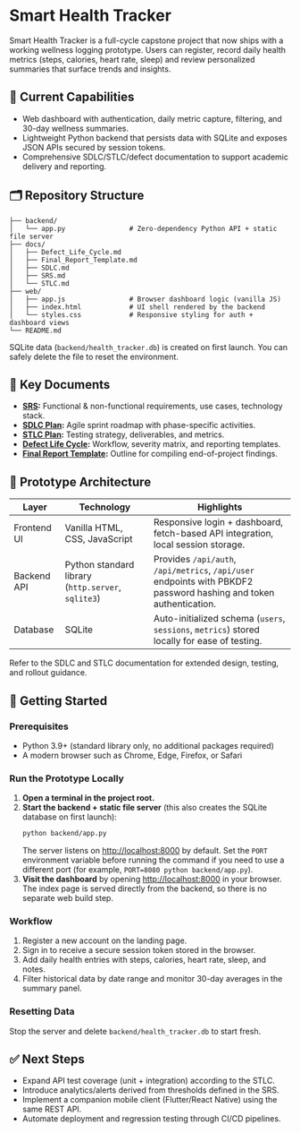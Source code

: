# Smart Health Tracker

Smart Health Tracker is a full-cycle capstone project that now ships with a working wellness logging prototype. Users can register, record daily health metrics (steps, calories, heart rate, sleep) and review personalized summaries that surface trends and insights.

## 🚀 Current Capabilities
- Web dashboard with authentication, daily metric capture, filtering, and 30-day wellness summaries.
- Lightweight Python backend that persists data with SQLite and exposes JSON APIs secured by session tokens.
- Comprehensive SDLC/STLC/defect documentation to support academic delivery and reporting.

## 🗂️ Repository Structure
```
├── backend/
│   └── app.py                # Zero-dependency Python API + static file server
├── docs/
│   ├── Defect_Life_Cycle.md
│   ├── Final_Report_Template.md
│   ├── SDLC.md
│   ├── SRS.md
│   └── STLC.md
├── web/
│   ├── app.js                # Browser dashboard logic (vanilla JS)
│   ├── index.html            # UI shell rendered by the backend
│   └── styles.css            # Responsive styling for auth + dashboard views
└── README.md
```

SQLite data (`backend/health_tracker.db`) is created on first launch. You can safely delete the file to reset the environment.

## 📄 Key Documents
- **[SRS](docs/SRS.md):** Functional & non-functional requirements, use cases, technology stack.
- **[SDLC Plan](docs/SDLC.md):** Agile sprint roadmap with phase-specific activities.
- **[STLC Plan](docs/STLC.md):** Testing strategy, deliverables, and metrics.
- **[Defect Life Cycle](docs/Defect_Life_Cycle.md):** Workflow, severity matrix, and reporting templates.
- **[Final Report Template](docs/Final_Report_Template.md):** Outline for compiling end-of-project findings.

## 🧭 Prototype Architecture

| Layer        | Technology | Highlights |
| ------------ | ---------- | ---------- |
| Frontend UI  | Vanilla HTML, CSS, JavaScript | Responsive login + dashboard, fetch-based API integration, local session storage. |
| Backend API  | Python standard library (`http.server`, `sqlite3`) | Provides `/api/auth`, `/api/metrics`, `/api/user` endpoints with PBKDF2 password hashing and token authentication. |
| Database     | SQLite      | Auto-initialized schema (`users`, `sessions`, `metrics`) stored locally for ease of testing. |

Refer to the SDLC and STLC documentation for extended design, testing, and rollout guidance.

## 🧪 Getting Started

### Prerequisites
- Python 3.9+ (standard library only, no additional packages required)
- A modern browser such as Chrome, Edge, Firefox, or Safari

### Run the Prototype Locally
1. **Open a terminal in the project root.**
2. **Start the backend + static file server** (this also creates the SQLite database on first launch):
   ```bash
   python backend/app.py
   ```
   The server listens on [http://localhost:8000](http://localhost:8000) by default. Set the `PORT` environment variable before running the command if you need to use a different port (for example, `PORT=8080 python backend/app.py`).
3. **Visit the dashboard** by opening [http://localhost:8000](http://localhost:8000) in your browser. The index page is served directly from the backend, so there is no separate web build step.

### Workflow
1. Register a new account on the landing page.
2. Sign in to receive a secure session token stored in the browser.
3. Add daily health entries with steps, calories, heart rate, sleep, and notes.
4. Filter historical data by date range and monitor 30-day averages in the summary panel.

### Resetting Data
Stop the server and delete `backend/health_tracker.db` to start fresh.

## ✅ Next Steps
- Expand API test coverage (unit + integration) according to the STLC.
- Introduce analytics/alerts derived from thresholds defined in the SRS.
- Implement a companion mobile client (Flutter/React Native) using the same REST API.
- Automate deployment and regression testing through CI/CD pipelines.
